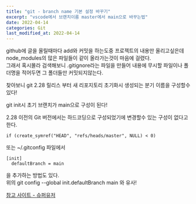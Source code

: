 ```yaml
---
title: "git - branch name 기본 설정 바꾸기"
excerpt: "vscode에서 브랜치이름 master에서 main으로 바꾸는법"
date: 2022-04-14
categories: Git
last_modified_at: 2022-04-14
---
```


github에 글을 올릴때마다 add와 커밋을 하는도중 프로젝트의 내용만 올리고싶은데 node_modules의 많은 파일들이 같이 올라가는것이 마음에 걸렸다.  
그래서 혹시몰라 검색해보니 .gitignore라는 파일을 만들어 내용에 무시할 파일이나 폴더명을 적어두면 그 폴더들만 커밋되지않는다.

찾아보니 git 2.28 릴리스 부터 새 리포지토리 초기화시 생성되는 분기 이름을 구성할수있다!

git init시 초기 브랜치가 main으로 구성이 된다!

2.28 이전의 Git 버전에서는 하드코딩으로 구성되었기에 변경할수 있는 구성이 없다고 한다.

```
if (create_symref("HEAD", "refs/heads/master", NULL) < 0)
```

또는 ~/.gitconfig 파일에서

```
[init]
  defaultBranch = main
```

을 추가하는 방법도 있다.  
위의 git config --global init.defaultBranch main 와 유사!

[참고 사이트 - 슈퍼유저 ](https://superuser.com/questions/1419613/change-git-init-default-branch-name)
